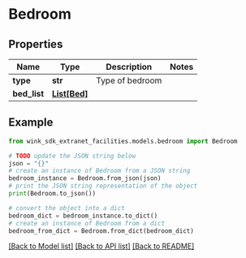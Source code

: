 # Bedroom


## Properties

Name | Type | Description | Notes
------------ | ------------- | ------------- | -------------
**type** | **str** | Type of bedroom | 
**bed_list** | [**List[Bed]**](Bed.md) |  | 

## Example

```python
from wink_sdk_extranet_facilities.models.bedroom import Bedroom

# TODO update the JSON string below
json = "{}"
# create an instance of Bedroom from a JSON string
bedroom_instance = Bedroom.from_json(json)
# print the JSON string representation of the object
print(Bedroom.to_json())

# convert the object into a dict
bedroom_dict = bedroom_instance.to_dict()
# create an instance of Bedroom from a dict
bedroom_from_dict = Bedroom.from_dict(bedroom_dict)
```
[[Back to Model list]](../README.md#documentation-for-models) [[Back to API list]](../README.md#documentation-for-api-endpoints) [[Back to README]](../README.md)


